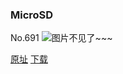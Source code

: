 ### MicroSD
No.691
![图片不见了~~~](https://imgs.xkcd.com/comics/microsd.png)

[原址](https://xkcd.com//691) [下载](https://imgs.xkcd.com/comics/microsd.png)

